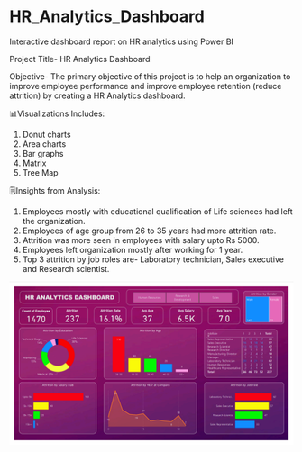 # HR_Analytics_Dashboard
Interactive dashboard report on HR analytics using Power BI

Project Title- HR Analytics Dashboard

Objective- The primary objective of this project is to help an organization to improve employee performance and improve employee retention (reduce attrition) by creating a HR Analytics dashboard.

📊Visualizations Includes:
1. Donut charts
2. Area charts
3. Bar graphs
4. Matrix
5. Tree Map

🗒Insights from Analysis:
1. Employees mostly with educational qualification of Life sciences had left the organization.
2. Employees of age group from 26 to 35 years had more attrition rate.
3. Attrition was more seen in employees with salary upto Rs 5000.
4. Employees left organization mostly after working for 1 year.
5. Top 3 attrition by job roles are- Laboratory technician, Sales executive and Research scientist.

<img src="https://github.com/PratyushKSS/HR_Analytics_Dashboard/blob/main/HR_Analytics_Dashboard.png?raw=true" alt="HR_Analytics_Dashboard">
